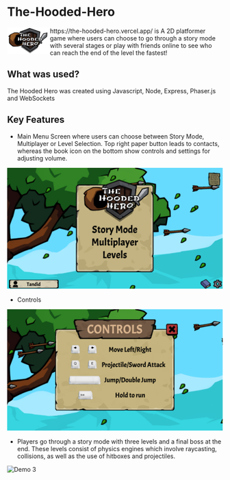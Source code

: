 # The-Hooded-Hero

<img align="left" src="https://github.com/Tandid/The-Hooded-Hero-V2/blob/playScene/public/assets/logo2.png" width=100px> 
https://the-hooded-hero.vercel.app/ is A 2D platformer game where users can choose to go through a story mode with several stages or play with friends online to see who can reach the end of the level the fastest!
<br/>

## What was used?

The Hooded Hero was created using Javascript, Node, Express, Phaser.js and WebSockets

## Key Features

-   Main Menu Screen where users can choose between Story Mode, Multiplayer or Level Selection. Top right paper button leads to contacts, whereas the book icon on the bottom show controls and settings for adjusting volume.

![Demo 1](https://github.com/Tandid/The-Hooded-Hero-V2/blob/playScene/public/assets/main_menu.png)

-   Controls

![Demo 2](https://github.com/Tandid/The-Hooded-Hero-V2/blob/playScene/public/assets/controls.png)

-   Players go through a story mode with three levels and a final boss at the end. These levels consist of physics engines which involve raycasting, collisions, as well as the use of hitboxes and projectiles.

![Demo 3](https://res.cloudinary.com/dgxqotorm/image/upload/v1721349041/multiplayer_qqe9ra.png)

